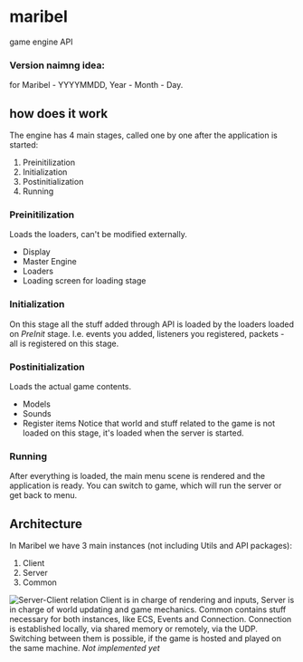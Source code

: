 # maribel
game engine API

### Version naimng idea:
for Maribel - YYYYMMDD, Year - Month - Day. 

## how does it work
The engine has 4 main stages, called one by one after the application is started:

1. Preinitilization
2. Initialization
3. Postinitialization
4. Running

### Preinitilization
Loads the loaders, can't be modified externally.
* Display
* Master Engine
* Loaders
* Loading screen for loading stage

### Initialization
On this stage all the stuff added through API is loaded by the loaders loaded on _PreInit_ stage.
I.e. events you added, listeners you registered, packets - all is registered on this stage.

### Postinitialization
Loads the actual game contents.
* Models
* Sounds
* Register items
Notice that world and stuff related to the game is not loaded on this stage, it's loaded when the server is started.

### Running
After everything is loaded, the main menu scene is rendered and the application is ready. You can switch to game, which will run the server or get back to menu.

## Architecture
In Maribel we have 3 main instances (not including Utils and API packages): 
1. Client
2. Server
3. Common

![Server-Client relation](https://ibb.co/Cbrxh72)
Client is in charge of rendering and inputs, Server is in charge of world updating and game mechanics. Common contains stuff necessary for both instances, like
ECS, Events and Connection. 
Connection is established locally, via shared memory or remotely, via the UDP. Switching between them is possible, if the game is hosted and played on the same machine. _Not implemented yet_

